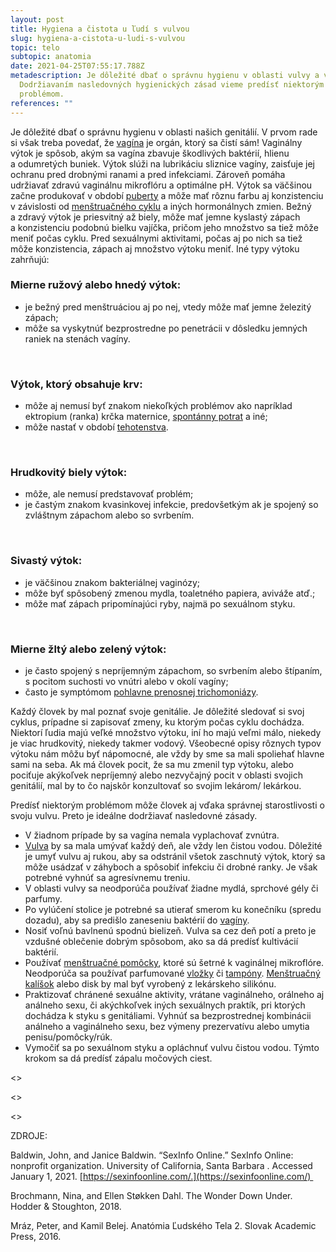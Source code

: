 ```yaml
---
layout: post
title: Hygiena a čistota u ľudí s vulvou
slug: hygiena-a-cistota-u-ludi-s-vulvou
topic: telo
subtopic: anatomia
date: 2021-04-25T07:55:17.788Z
metadescription: Je dôležité dbať o správnu hygienu v oblasti vulvy a vagíny.
  Dodržiavaním nasledovných hygienických zásad vieme predísť niektorým
  problémom.
references: ""
---
```

Je dôležité dbať o správnu hygienu v oblasti našich genitálií. V prvom rade si však treba povedať, že [vagína](/vnutorne-pohlavne-ustrojenstvo-cloveka-s-vulvou/) je orgán, ktorý sa čistí sám! Vaginálny výtok je spôsob, akým sa vagína zbavuje škodlivých baktérií, hlienu a odumretých buniek. Výtok slúži na lubrikáciu sliznice vagíny, zaisťuje jej ochranu pred drobnými ranami a pred infekciami. Zároveň pomáha udržiavať zdravú vaginálnu mikroflóru a optimálne pH. Výtok sa väčšinou začne produkovať v období [puberty](/puberta/) a môže mať rôznu farbu aj konzistenciu v závislosti od [menštruačného cyklu](/menstruacny-cyklus/) a iných hormonálnych zmien. Bežný a zdravý výtok je priesvitný až biely, môže mať jemne kyslastý zápach a konzistenciu podobnú bielku vajíčka, pričom jeho množstvo sa tiež môže meniť počas cyklu. Pred sexuálnymi aktivitami, počas aj po nich sa tiež môže konzistencia, zápach aj množstvo výtoku meniť. Iné typy výtoku zahrňujú:

### **Mierne ružový alebo hnedý výtok:**

* je bežný pred menštruáciou aj po nej, vtedy môže mať jemne železitý zápach;
* môže sa vyskytnúť bezprostredne po penetrácii v dôsledku jemných raniek na stenách vagíny.

<br>

### **Výtok, ktorý obsahuje krv:**

* môže aj nemusí byť znakom niekoľkých problémov ako napríklad ektropium (ranka) krčka maternice, [spontánny potrat](/spontanny-potrat/) a iné;
* môže nastať v období [tehotenstva](/vyvinove-fazy-plodu-a-tehotenstvo/).

<br>

### **Hrudkovitý biely výtok:**

* môže, ale nemusí predstavovať problém;
* je častým znakom kvasinkovej infekcie, predovšetkým ak je spojený so zvláštnym zápachom alebo so svrbením.

<br>

### **Sivastý výtok:**

* je väčšinou znakom bakteriálnej vaginózy;
* môže byť spôsobený zmenou mydla, toaletného papiera, aviváže atď.;
* môže mať zápach pripomínajúci ryby, najmä po sexuálnom styku.

<br>

### **Mierne žltý alebo zelený výtok:**

* je často spojený s nepríjemným zápachom, so svrbením alebo štípaním, s pocitom suchosti vo vnútri alebo v okolí vagíny;
* často je symptómom [pohlavne prenosnej trichomoniázy](/pohlavne-prenosne-infekcie/).

<div class='f-telo box-post'>

Každý človek by mal poznať svoje genitálie. Je dôležité sledovať si svoj cyklus, prípadne si zapisovať zmeny, ku ktorým počas cyklu dochádza. Niektorí ľudia majú veľké množstvo výtoku, iní ho majú veľmi málo, niekedy je viac hrudkovitý, niekedy takmer vodový. Všeobecné opisy rôznych typov výtoku nám môžu byť nápomocné, ale vždy by sme sa mali spoliehať hlavne sami na seba. Ak má človek pocit, že sa mu zmenil typ výtoku, alebo pociťuje akýkoľvek nepríjemný alebo nezvyčajný pocit v oblasti svojich genitálií, mal by to čo najskôr konzultovať so svojim lekárom/ lekárkou.

</div>

Predísť niektorým problémom môže človek aj vďaka správnej starostlivosti o svoju vulvu. Preto je ideálne dodržiavať nasledovné zásady. 

* V žiadnom prípade by sa vagína nemala vyplachovať zvnútra.
* [Vulva](/vonkajsie-pohlavne-ustrojenstvo-cloveka-s-vulvou/) by sa mala umývať každý deň, ale vždy len čistou vodou. Dôležité je umyť vulvu aj rukou, aby sa odstránil všetok zaschnutý výtok, ktorý sa môže usádzať v záhyboch a spôsobiť infekciu či drobné ranky. Je však potrebné vyhnúť sa agresívnemu treniu.  
* V oblasti vulvy sa neodporúča používať žiadne mydlá, sprchové gély či parfumy. 
* Po vylúčení stolice je potrebné sa utierať smerom ku konečníku (spredu dozadu), aby sa predišlo zaneseniu baktérií do [vagíny](/vnutorne-pohlavne-ustrojenstvo-cloveka-s-vulvou/). 
* Nosiť voľnú bavlnenú spodnú bielizeň. Vulva sa cez deň potí a preto je vzdušné oblečenie dobrým spôsobom, ako sa dá predísť kultivácií baktérií. 
* Používať [menštruačné pomôcky](/menstruacne-pomocky/), ktoré sú šetrné k vaginálnej mikroflóre. Neodporúča sa používať parfumované [vložky](/menstruacne-pomocky/) či [tampóny](/menstruacne-pomocky/). [Menštruačný kalíšok](/menstruacne-pomocky/) alebo disk by mal byť vyrobený z lekárskeho silikónu. 
* Praktizovať chránené sexuálne aktivity, vrátane vaginálneho, orálneho aj análneho sexu, či akýchkoľvek iných sexuálnych praktík, pri ktorých dochádza k styku s genitáliami. Vyhnúť sa bezprostrednej kombinácii análneho a vaginálneho sexu, bez výmeny prezervatívu alebo umytia penisu/pomôcky/rúk.
* Vymočiť sa po sexuálnom styku a opláchnuť vulvu čistou vodou. Týmto krokom sa dá predísť zápalu močových ciest.

<>

<>

<>

<p class="important-text">ZDROJE:</p>

Baldwin, John, and Janice Baldwin. “SexInfo Online.” SexInfo Online: nonprofit organization. University of California, Santa Barbara . Accessed January 1, 2021. [https://sexinfoonline.com/.](https://sexinfoonline.com/) 

Brochmann, Nina, and Ellen Støkken Dahl. The Wonder Down Under. Hodder &amp; Stoughton, 2018. 

Mráz, Peter, and Kamil Belej. Anatómia Ľudského Tela 2. Slovak Academic Press, 2016.